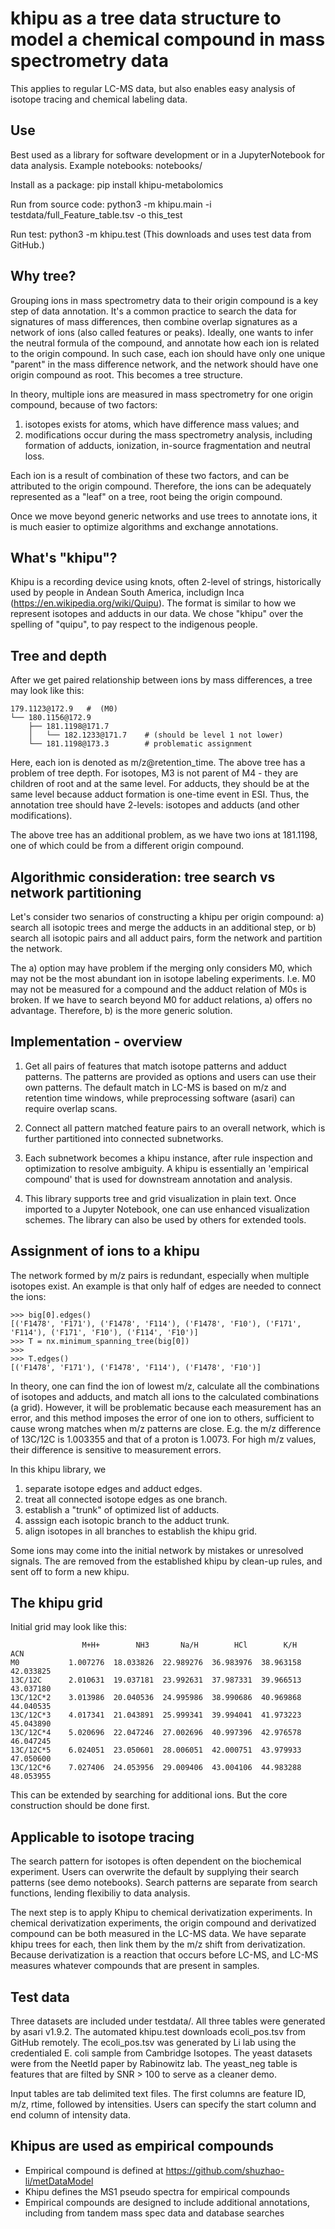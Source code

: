 # khipu as a tree data structure to model a chemical compound in mass spectrometry data
This applies to regular LC-MS data, but also enables easy analysis of isotope tracing and chemical labeling data.

## Use

Best used as a library for software development or in a JupyterNotebook for data analysis. 
Example notebooks:
    notebooks/

Install as a package:
    pip install khipu-metabolomics

Run from source code:
    python3 -m khipu.main -i testdata/full_Feature_table.tsv -o this_test

Run test:
    python3 -m khipu.test
    (This downloads and uses test data from GitHub.)

## Why tree?
Grouping ions in mass spectrometry data to their origin compound is a key step of data annotation.
It's a common practice to search the data for signatures of mass differences, 
then combine overlap signatures as a network of ions (also called features or peaks).
Ideally, one wants to infer the neutral formula of the compound, 
and annotate how each ion is related to the origin compound. 
In such case, each ion should have only one unique "parent" in the mass difference network, 
and the network should have one origin compound as root. 
This becomes a tree structure.

In theory, multiple ions are measured in mass spectrometry for one origin compound,
because of two factors:
1) isotopes exists for atoms, which have difference mass values; and
2) modifications occur during the mass spectrometry analysis, including formation of adducts, ionization, in-source fragmentation and neutral loss.

Each ion is a result of combination of these two factors, and can be attributed to the origin compound.
Therefore, the ions can be adequately represented as a "leaf" on a tree, root being the origin compound.

Once we move beyond generic networks and use trees to annotate ions,
it is much easier to optimize algorithms and exchange annotations.

## What's "khipu"?
Khipu is a recording device using knots, often 2-level of strings,
historically used by people in Andean South America, includign Inca (https://en.wikipedia.org/wiki/Quipu).
The format is similar to how we represent isotopes and adducts in our data.
We chose "khipu" over the spelling of "quipu", to pay respect to the indigenous people.

## Tree and depth
After we get paired relationship between ions by mass differences, a tree may look like this:

    179.1123@172.9   #  (M0)
    └── 180.1156@172.9
        ├── 181.1198@171.7
        │   └── 182.1233@171.7    # (should be level 1 not lower)
        └── 181.1198@173.3        # problematic assignment

Here, each ion is denoted as m/z@retention_time. 
The above tree has a problem of tree depth.
For isotopes, M3 is not parent of M4 - they are children of root and at the same level.
For adducts, they should be at the same level because adduct formation is one-time event in ESI.
Thus, the annotation tree should have 2-levels: isotopes and adducts (and other modifications). 

The above tree has an additional problem, as we have two ions at 181.1198, 
one of which could be from a different origin compound.

## Algorithmic consideration: tree search vs network partitioning
Let's consider two senarios of constructing a khipu per origin compound:
a) search all isotopic trees and merge the adducts in an additional step, or 
b) search all isotopic pairs and all adduct pairs, form the network and partition the network.

The a) option may have problem if the merging only considers M0, 
which may not be the most abundant ion in isotope labeling experiments. 
I.e. M0 may not be measured for a compound and the adduct relation of M0s is broken.
If we have to search beyond M0 for adduct relations, a) offers no advantage.
Therefore, b) is the more generic solution.

## Implementation - overview
1. Get all pairs of features that match isotope patterns and adduct patterns. The patterns are provided as options and users can use their own patterns. The default match in LC-MS is based on m/z and retention time windows, while preprocessing software (asari) can require overlap scans.

2. Connect all pattern matched feature pairs to an overall network, which is further partitioned into connected subnetworks.

3. Each subnetwork becomes a khipu instance, after rule inspection and optimization to resolve ambiguity. A khipu is essentially an 'empirical compound' that is used for downstream annotation and analysis.

4. This library supports tree and grid visualization in plain text. Once imported to a Jupyter Notebook, one can use enhanced visualization schemes. The library can also be used by others for extended tools. 

## Assignment of ions to a khipu
The network formed by m/z pairs is redundant, especially when multiple isotopes exist. 
An example is that only half of edges are needed to connect the ions:

    >>> big[0].edges()
    [('F1478', 'F171'), ('F1478', 'F114'), ('F1478', 'F10'), ('F171', 'F114'), ('F171', 'F10'), ('F114', 'F10')]
    >>> T = nx.minimum_spanning_tree(big[0])
    >>> 
    >>> T.edges()
    [('F1478', 'F171'), ('F1478', 'F114'), ('F1478', 'F10')]
 
In theory, one can find the ion of lowest m/z, calculate all the combinations of isotopes and adducts, 
and match all ions to the calculated combinations (a grid). 
However, it will be problematic because each measurement has an error, 
and this method imposes the error of one ion to others, sufficient to cause wrong matches 
when m/z patterns are close. E.g. the m/z difference of 13C/12C is 1.003355 and that of a proton is 1.0073.
For high m/z values, their difference is sensitive to measurement errors. 

In this khipu library, we 
1. separate isotope edges and adduct edges.
2. treat all connected isotope edges as one branch.
3. establish a "trunk" of optimized list of adducts.
4. asssign each isotopic branch to the adduct trunk.
5. align isotopes in all branches to establish the khipu grid. 

Some ions may come into the initial network by mistakes or unresolved signals.
The are removed from the established khipu by clean-up rules, and sent off to form a new khipu.

## The khipu grid

Initial grid may look like this:

                    M+H+        NH3       Na/H        HCl        K/H        ACN
    M0           1.007276  18.033826  22.989276  36.983976  38.963158  42.033825
    13C/12C      2.010631  19.037181  23.992631  37.987331  39.966513  43.037180
    13C/12C*2    3.013986  20.040536  24.995986  38.990686  40.969868  44.040535
    13C/12C*3    4.017341  21.043891  25.999341  39.994041  41.973223  45.043890
    13C/12C*4    5.020696  22.047246  27.002696  40.997396  42.976578  46.047245
    13C/12C*5    6.024051  23.050601  28.006051  42.000751  43.979933  47.050600
    13C/12C*6    7.027406  24.053956  29.009406  43.004106  44.983288  48.053955

This can be extended by searching for additional ions. But the core construction should be done first.

## Applicable to isotope tracing
The search pattern for isotopes is often dependent on the biochemical experiment.
Users can overwrite the default by supplying their search patterns (see demo notebooks).
Search patterns are separate from search functions, lending flexibiliy to data analysis.

The next step is to apply Khipu to chemical derivatization experiments.
In chemical derivatization experiments, the origin compound and derivatized compound can be both measured in the LC-MS data.
We have separate khipu trees for each, then link them by the m/z shift from derivatization.
Because derivatization is a reaction that occurs before LC-MS, and
LC-MS measures whatever compounds that are present in samples.

## Test data

Three datasets are included under testdata/. All three tables were generated by asari v1.9.2.
The automated khipu.test downloads ecoli_pos.tsv from GitHub remotely.
The ecoli_pos.tsv was generated by Li lab using the credentialed E. coli sample from Cambridge Isotopes.
The yeast datasets were from the NeetId paper by Rabinowitz lab. 
The yeast_neg table is features that are filted by SNR > 100 to serve as a cleaner demo.

Input tables are tab delimited text files.
The first columns are feature ID, m/z, rtime, followed by intensities.
Users can specify the start column and end column of intensity data.

## Khipus are used as empirical compounds 
- Empirical compound is defined at https://github.com/shuzhao-li/metDataModel
- Khipu defines the MS1 pseudo spectra for empirical compounds
- Empirical compounds are designed to include additional annotations, including from tandem mass spec data and database searches

